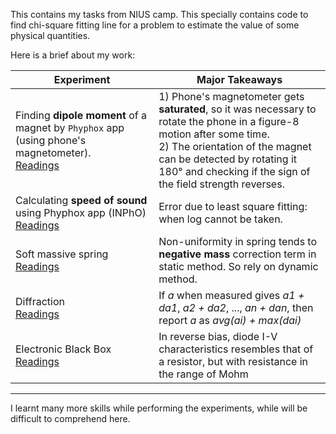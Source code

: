 This contains my tasks from NIUS camp. This specially contains code to find chi-square fitting line for a problem to estimate the value of some physical quantities.

Here is a brief about my work:

| Experiment | Major Takeaways |
| ---------- | --------------- |
| Finding **dipole moment** of a magnet by `Phyphox` app (using phone's magnetometer).<br>[Readings](mdipole.ipynb) | 1) Phone's magnetometer gets **saturated**, so it was necessary to rotate the phone in a figure-8 motion after some time.<br>2) The orientation of the magnet can be detected by rotating it 180° and checking if the sign of the field strength reverses. |
| Calculating **speed of sound** using Phyphox app (INPhO) <br>[Readings](vsound.ipynb) | Error due to least square fitting: when log cannot be taken. |
| Soft massive spring <br>[Readings](mass_spring.ipynb) | Non-uniformity in spring tends to **negative mass** correction term in static method. So rely on dynamic method. |
| Diffraction <br>[Readings](diffraction.ipynb) | If *a* when measured gives *a1 + da1*, *a2 + da2*, ..., *an + dan*, then report *a* as *avg(ai) + max(dai)*|
| Electronic Black Box <br>[Readings](ebb.ipynb) | In reverse bias, diode I-V characteristics resembles that of a resistor, but with resistance in the range of Mohm |

---------
I learnt many more skills while performing the experiments, while will be difficult to comprehend here.
